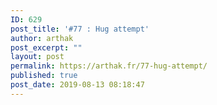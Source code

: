 ```yaml
---
ID: 629
post_title: '#77 : Hug attempt'
author: arthak
post_excerpt: ""
layout: post
permalink: https://arthak.fr/77-hug-attempt/
published: true
post_date: 2019-08-13 08:18:47
---
```

<!-- wp:image {"id":564} -->
<figure class="wp-block-image"><img src="https://arthak.fr/wp-content/uploads/2019/08/77-calin.jpg" alt="" class="wp-image-564"/></figure>
<!-- /wp:image -->